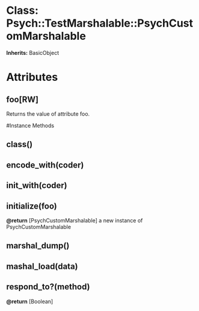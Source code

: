 # Class: Psych::TestMarshalable::PsychCustomMarshalable
**Inherits:** BasicObject
    



# Attributes
## foo[RW] [](#attribute-i-foo)
Returns the value of attribute foo.


#Instance Methods
## class() [](#method-i-class)

## encode_with(coder) [](#method-i-encode_with)

## init_with(coder) [](#method-i-init_with)

## initialize(foo) [](#method-i-initialize)

**@return** [PsychCustomMarshalable] a new instance of PsychCustomMarshalable

## marshal_dump() [](#method-i-marshal_dump)

## mashal_load(data) [](#method-i-mashal_load)

## respond_to?(method) [](#method-i-respond_to?)

**@return** [Boolean] 

